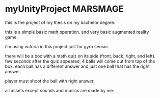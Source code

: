 # myUnityProject MARSMAGE
this is the project of my thesis on my bachelor degree.

this is a simple basic math operation.
and very basic augmented reality game.

i'm using vuforia in this project just for gyro sensor.

there will be a box with a math quiz on its side (front, back, right, and left).
few seconds after the quiz appeared, 4 balls will come out from top of the box.
each ball has a different answer and just one ball that has the right answer.

player must shoot the ball with right answer.

all assets except sounds and musics are made by me.
